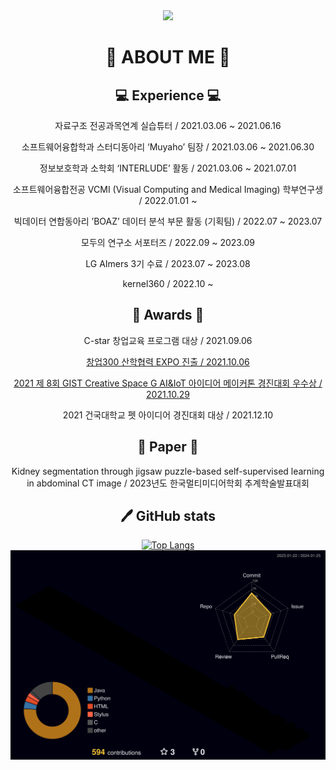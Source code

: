 <div align="center">
<img src="https://capsule-render.vercel.app/api?type=cylinder&color=E3A6AE&height=200&section=header&text=YEJINCODE&fontSize=80" />

# 💌 ABOUT ME 💌


## 💻 Experience 💻

자료구조 전공과목연계 실습튜터 / 2021.03.06 ~ 2021.06.16

소프트웨어융합학과 스터디동아리 ‘Muyaho’ 팀장 / 2021.03.06 ~ 2021.06.30

정보보호학과 소학회 ‘INTERLUDE’ 활동 / 2021.03.06 ~ 2021.07.01

소프트웨어융합전공 VCMI (Visual Computing and Medical Imaging) 학부연구생 / 2022.01.01 ~ 

빅데이터 연합동아리 ’BOAZ’ 데이터 분석 부문 활동 (기획팀) / 2022.07 ~ 2023.07

모두의 연구소 서포터즈 / 2022.09 ~ 2023.09

LG AImers 3기 수료 / 2023.07 ~ 2023.08

kernel360 / 2022.10 ~
  

## 🥇 Awards 🥇

C-star 창업교육 프로그램 대상 / 2021.09.06

[창업300 산학협력 EXPO 진출 / 2021.10.06](http://festival.u300.kr/cms/process/invest_2021/view.asp?c_show_no=71&c_check_no=64&c_relation=809&c_relation2=903&c_team_no=2566&c_festival_type=&s_text=wonq)

[2021 제 8회 GIST Creative Space G AI&IoT 아이디어 메이커톤 경진대회 우수상 / 2021.10.29](https://github.com/yejincode/petviews.git)

2021 건국대학교 펫 아이디어 경진대회 대상 / 2021.12.10
  

## 🔭 Paper 🔭
Kidney segmentation through jigsaw puzzle-based self-supervised learning in abdominal CT image / 2023년도 한국멀티미디어학회 추계학술발표대회



## 🖊️ GitHub stats
[![Top Langs](https://github-readme-stats.vercel.app/api/top-langs/?username=yejincode&layout=compact)](https://github.com/yejincode/github-readme-stats)
![jandi](./profile-3d-contrib/profile-night-rainbow.svg)


</div>



